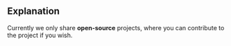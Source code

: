 ## Explanation
Currently we only share **open-source** projects, where you can contribute to the project if you wish.
